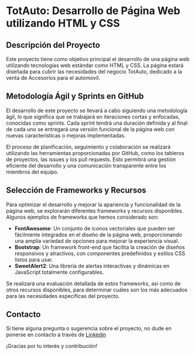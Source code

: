 # TotAuto: Desarrollo de Página Web utilizando HTML y CSS

## Descripción del Proyecto
Este proyecto tiene como objetivo principal el desarrollo de una página web utilizando tecnologías web estándar como HTML y CSS. La página estará diseñada para cubrir las necesidades del negocio TotAuto, dedicado a la venta de Accesorios para el automovil.

## Metodología Ágil y Sprints en GitHub
El desarrollo de este proyecto se llevará a cabo siguiendo una metodología ágil, lo que significa que se trabajará en iteraciones cortas y enfocadas, conocidas como sprints. Cada sprint tendrá una duración definida y al final de cada uno se entregará una versión funcional de la página web con nuevas características o mejoras implementadas.

El proceso de planificación, seguimiento y colaboración se realizará utilizando las herramientas proporcionadas por GitHub, como los tableros de proyectos, las issues y los pull requests. Esto permitirá una gestión eficiente del desarrollo y una comunicación transparente entre los miembros del equipo.

## Selección de Frameworks y Recursos
Para optimizar el desarrollo y mejorar la apariencia y funcionalidad de la página web, se explorarán diferentes frameworks y recursos disponibles. Algunos ejemplos de frameworks que hemos considerado son:

- **FontAwesome**: Un conjunto de iconos vectoriales que pueden ser fácilmente integrados en el diseño de la página web, proporcionando una amplia variedad de opciones para mejorar la experiencia visual.
- **Bootstrap**: Un framework front-end que facilita la creación de diseños responsivos y atractivos, con componentes predefinidos y estilos CSS listos para usar.
- **SweetAlert2**: Una librería de alertas interactivas y dinámicas en JavaScript totalmente configurables.

Se realizará una evaluación detallada de estos frameworks, así como de otros recursos disponibles, para determinar cuáles son los más adecuados para las necesidades específicas del proyecto.

## Contacto
Si tiene alguna pregunta o sugerencia sobre el proyecto, no dude en ponerse en contacto a través de [Linkedin](https://www.linkedin.com/in/carlosmartinezguixa/)

¡Gracias por tu interés y contribución!